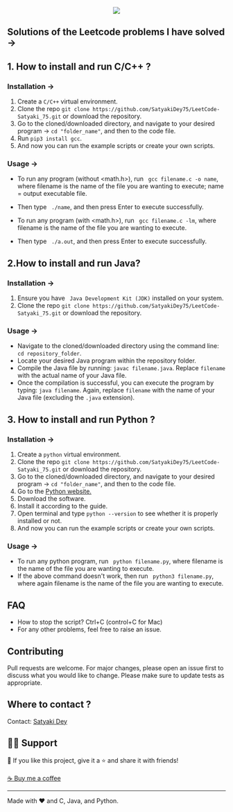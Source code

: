 <div align ="center">

![](https://camo.githubusercontent.com/cc970ca71436129d452abe304b052203754cf170951dd0a2a1903613f5b32999/68747470733a2f2f692e70696e696d672e636f6d2f6f726967696e616c732f37332f65312f35342f37336531353432323031316537363365613962333033613737333865373161332e676966)

 </div>  
 
## Solutions of the Leetcode problems I have solved ->
  
## 1. How to install and run C/C++ ?

### Installation ->
1. Create a ```C/C++``` virtual environment. 
2. Clone the repo ```git clone https://github.com/SatyakiDey75/LeetCode-Satyaki_75.git``` or download the repository.
3. Go to the cloned/downloaded directory, and navigate to your desired program -> ``` cd "folder_name" ```, and then to the code file.
4. Run ``` pip3 install gcc ```.
5. And now you can run the example scripts or create your own scripts.  

### Usage ->
- To run any program (without <math.h>), run ``` gcc filename.c -o name```, where filename is the name of the file you are wanting to execute; name = output executable file.
- Then type ``` ./name```, and then press Enter to execute successfully.

- To run any program (with <math.h>), run ``` gcc filename.c -lm```, where filename is the name of the file you are wanting to execute.
- Then type ``` ./a.out```, and then press Enter to execute successfully.

## 2.How to install and run Java?

### Installation ->
1. Ensure you have ``` Java Development Kit (JDK)``` installed on your system.
2. Clone the repo ```git clone https://github.com/SatyakiDey75/LeetCode-Satyaki_75.git``` or download the repository.


### Usage ->

- Navigate to the cloned/downloaded directory using the command line: ```cd repository_folder```.
- Locate your desired Java program within the repository folder.
- Compile the Java file by running: ```javac filename.java```. Replace ```filename``` with the actual name of your Java file.
- Once the compilation is successful, you can execute the program by typing: ```java filename```. Again, replace ```filename``` with the name of your Java file (excluding the ```.java``` extension).

## 3. How to install and run Python ?

### Installation ->
1. Create a ```python``` virtual environment. 
2. Clone the repo ```git clone https://github.com/SatyakiDey75/LeetCode-Satyaki_75.git``` or download the repository.
3. Go to the cloned/downloaded directory, and navigate to your desired program -> ``` cd "folder_name" ```, and then to the code file.
4. Go to the [Python website.](https://www.python.org/)
5. Download the software.
6. Install it according to the guide.
7. Open terminal and type ```python --version``` to see whether it is properly installed or not.
8. And now you can run the example scripts or create your own scripts. 


### Usage ->
- To run any python program, run ``` python filename.py```, where filename is the name of the file you are wanting to execute.
- If the above command doesn't work, then run ``` python3 filename.py```, where again filename is the name of the file you are wanting to execute.



## FAQ
- How to stop the script? Ctrl+C (control+C for Mac) 
- For any other problems, feel free to raise an issue.

## Contributing
Pull requests are welcome. For major changes, please open an issue first to discuss what you would like to change. 
Please make sure to update tests as appropriate.


## Where to contact ?
Contact: <a href = "mailto: sdey2836@gmail.com">Satyaki Dey</a>

## 🙋‍♂️ Support

💙 If you like this project, give it a ⭐ and share it with friends!<br><br>
[☕ Buy me a coffee](https://www.buymeacoffee.com/satyakidey75)

---

Made with ❤️ and C, Java, and Python. <br><br>
